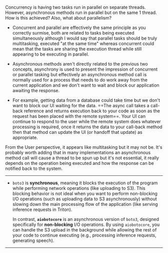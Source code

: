 
Concurrency is having two tasks run in parallel on separate threads. However, asynchronous methods run in parallel but on the same 1 thread. How is this achieved? Also, what about parallelism?

- Concurrent and parallel are effectively the same principle as you correctly surmise, both are related to tasks being executed simultaneously although I would say that parallel tasks should be truly multitasking, executed "at the same time" whereas concurrent could mean that the tasks are sharing the execution thread while still appearing to be executing in parallel.
  
- Asynchronous methods aren't directly related to the previous two concepts, asynchrony is used to present the impression of concurrent or parallel tasking but effectively an asynchronous method call is normally used for a process that needs to do work away from the current application and we don't want to wait and block our application awaiting the response.

- For example, getting data from a database could take time but we don't want to block our UI waiting for the data. ==The async call takes a call-back reference and returns execution back to your code as soon as the request has been placed with the remote system==. Your UI can continue to respond to the user while the remote system does whatever processing is required, once it returns the data to your call-back method then that method can update the UI (or handoff that update) as appropriate.

From the User perspective, it appears like multitasking but it may not be.
It's probably worth adding that in many implementations an asynchronous method call will cause a thread to be spun up but it's not essential, it really depends on the operation being executed and how the response can be notified back to the system.

--------------

 - `boto3` is **synchronous**, meaning it blocks the execution of the program while performing network operations (like uploading to S3). This blocking behavior is not ideal when you want to perform non-blocking I/O operations (such as uploading data to S3 asynchronously) without slowing down the main processing flow of the application (like serving inference requests in Triton).
   
   In contrast, **`aiobotocore`** is an asynchronous version of `boto3`, designed specifically for **non-blocking** I/O operations. By using `aiobotocore`, you can handle the S3 upload in the background while allowing the rest of your code to continue executing (e.g., processing inference requests, generating speech).

-------
